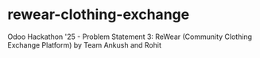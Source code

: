 # rewear-clothing-exchange
Odoo Hackathon '25 - Problem Statement 3: ReWear (Community Clothing Exchange Platform) by Team Ankush and Rohit

